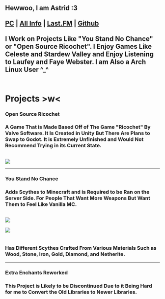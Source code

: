  ## Hewwoo, I am Astrid :3<br><br> [PC](https://pcpartpicker.com/user/twodsnerd/saved/#view=36WhjX)  | [All Info](https://guns.lol/itskyla) | [Last.FM](https://www.last.fm/user/MrDinoOnTwitch) | [Github](https://github.com/astridiol)<br><br>I Work on Projects Like "You Stand No Chance" or "Open Source Ricochet". I Enjoy Games Like Celeste and Stardew Valley and Enjoy Listening to Laufey and Faye Webster. I am Also a Arch Linux User ^_^<br><br>

# Projects >w< <br>

### Open Source Ricochet

### A Game That is Made Based Off of The Game "Ricochet" By Valve Software. It Is Created in Unity But There Are Plans to Swap to Godot. It is Extremely Unfinished and Would Not Recommend Trying in its Current State.
<br>
<img src="https://i.postimg.cc/MpmjGFJB/2024-03-23-09-48-59.gif"> 

---

### You Stand No Chance

### Adds Scythes to Minecraft and is Required to be Ran on the Server Side. For People That Want More Weapons But Want Them to Feel Like Vanilla MC.

<br>
<img src="https://cdn.modrinth.com/data/3HyN4uFO/images/4d336d79e8dc24be95e5d6ea90743da73b049b17.png"> 
<br>
<br>
<img src="https://cdn.modrinth.com/data/3HyN4uFO/images/fd0a50c40d182cbcd72e1956c0f4fe57962a7c63.png"> 
<br>
<br>
 
 ### Has Different Scythes Crafted From Various Materials Such as Wood, Stone, Iron, Gold, Diamond, and Netherite.


---

### Extra Enchants Reworked

### This Project is Likely to be Discontinued Due to it Being Hard for me to Convert the Old Libraries to Newer Libraries.
